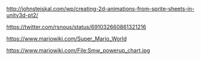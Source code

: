 http://johnstejskal.com/wp/creating-2d-animations-from-sprite-sheets-in-unity3d-pt2/

https://twitter.com/rsnous/status/691032660861321216

https://www.mariowiki.com/Super_Mario_World

https://www.mariowiki.com/File:Smw_powerup_chart.jpg
